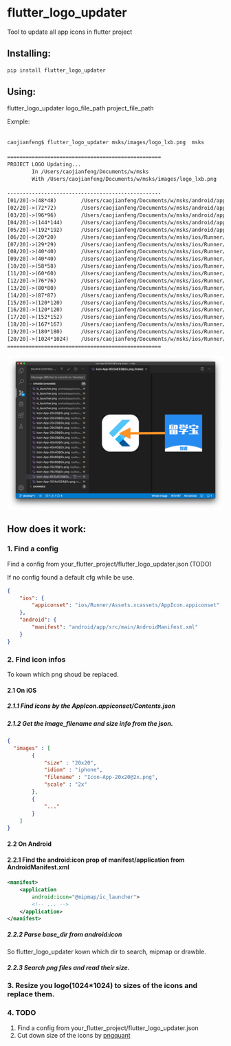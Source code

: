 
# flutter_logo_updater
Tool to update all app icons in flutter project

## Installing:
```bash
pip install flutter_logo_updater
```

## Using:
flutter_logo_updater logo_file_path project_file_path

Exmple:
```txt

caojianfeng$ flutter_logo_updater msks/images/logo_lxb.png  msks

==================================================
PROJECT LOGO Updating...
        In /Users/caojianfeng/Documents/w/msks
        With /Users/caojianfeng/Documents/w/msks/images/logo_lxb.png

--------------------------------------------------
[01/20]->(48*48)        /Users/caojianfeng/Documents/w/msks/android/app/src/main/res/mipmap-mdpi/ic_launcher.png
[02/20]->(72*72)        /Users/caojianfeng/Documents/w/msks/android/app/src/main/res/mipmap-hdpi/ic_launcher.png
[03/20]->(96*96)        /Users/caojianfeng/Documents/w/msks/android/app/src/main/res/mipmap-xhdpi/ic_launcher.png
[04/20]->(144*144)      /Users/caojianfeng/Documents/w/msks/android/app/src/main/res/mipmap-xxhdpi/ic_launcher.png
[05/20]->(192*192)      /Users/caojianfeng/Documents/w/msks/android/app/src/main/res/mipmap-xxxhdpi/ic_launcher.png
[06/20]->(20*20)        /Users/caojianfeng/Documents/w/msks/ios/Runner/Assets.xcassets/AppIcon.appiconset/Icon-App-20x20@1x.png
[07/20]->(29*29)        /Users/caojianfeng/Documents/w/msks/ios/Runner/Assets.xcassets/AppIcon.appiconset/Icon-App-29x29@1x.png
[08/20]->(40*40)        /Users/caojianfeng/Documents/w/msks/ios/Runner/Assets.xcassets/AppIcon.appiconset/Icon-App-20x20@2x.png
[09/20]->(40*40)        /Users/caojianfeng/Documents/w/msks/ios/Runner/Assets.xcassets/AppIcon.appiconset/Icon-App-40x40@1x.png
[10/20]->(58*58)        /Users/caojianfeng/Documents/w/msks/ios/Runner/Assets.xcassets/AppIcon.appiconset/Icon-App-29x29@2x.png
[11/20]->(60*60)        /Users/caojianfeng/Documents/w/msks/ios/Runner/Assets.xcassets/AppIcon.appiconset/Icon-App-20x20@3x.png
[12/20]->(76*76)        /Users/caojianfeng/Documents/w/msks/ios/Runner/Assets.xcassets/AppIcon.appiconset/Icon-App-76x76@1x.png
[13/20]->(80*80)        /Users/caojianfeng/Documents/w/msks/ios/Runner/Assets.xcassets/AppIcon.appiconset/Icon-App-40x40@2x.png
[14/20]->(87*87)        /Users/caojianfeng/Documents/w/msks/ios/Runner/Assets.xcassets/AppIcon.appiconset/Icon-App-29x29@3x.png
[15/20]->(120*120)      /Users/caojianfeng/Documents/w/msks/ios/Runner/Assets.xcassets/AppIcon.appiconset/Icon-App-40x40@3x.png
[16/20]->(120*120)      /Users/caojianfeng/Documents/w/msks/ios/Runner/Assets.xcassets/AppIcon.appiconset/Icon-App-60x60@2x.png
[17/20]->(152*152)      /Users/caojianfeng/Documents/w/msks/ios/Runner/Assets.xcassets/AppIcon.appiconset/Icon-App-76x76@2x.png
[18/20]->(167*167)      /Users/caojianfeng/Documents/w/msks/ios/Runner/Assets.xcassets/AppIcon.appiconset/Icon-App-83.5x83.5@2x.png
[19/20]->(180*180)      /Users/caojianfeng/Documents/w/msks/ios/Runner/Assets.xcassets/AppIcon.appiconset/Icon-App-60x60@3x.png
[20/20]->(1024*1024)    /Users/caojianfeng/Documents/w/msks/ios/Runner/Assets.xcassets/AppIcon.appiconset/Icon-App-1024x1024@1x.png
==================================================
```

![Updated screen shot](screenshot/updated.png)

## How does it work:

### 1. Find a config

Find a config from your_flutter_project/flutter_logo_updater.json (TODO)

If no config found a default cfg while be use.

```json
{
    "ios": {
        "appiconset": "ios/Runner/Assets.xcassets/AppIcon.appiconset"
    },
    "android": {
        "manifest": "android/app/src/main/AndroidManifest.xml"
    }
}
```

### 2. Find icon infos

To kown which png shoud be replaced.

#### 2.1 On iOS

##### 2.1.1 Find icons by the AppIcon.appiconset/Contents.json 

##### 2.1.2 Get the image_filename and size info from the json.

```json
{
  "images" : [
        {
            "size" : "20x20",
            "idiom" : "iphone",
            "filename" : "Icon-App-20x20@2x.png",
            "scale" : "2x"
        },
        {
            "..."
        }
    ]
}
```

#### 2.2 On Android

#### 2.2.1 Find the android:icon prop of manifest/application from AndroidManifest.xml

```xml
<manifest>
    <application
        android:icon="@mipmap/ic_launcher">
        <!-- ... -->
    </application>
</manifest>
```

##### 2.2.2 Parse base_dir from android:icon

So flutter_logo_updater kown which dir to search, mipmap or drawble.

##### 2.2.3 Search png files and read their size.

### 3. Resize you logo(1024*1024) to sizes of the icons and replace them. 


### 4. TODO

1. Find a config from your_flutter_project/flutter_logo_updater.json
2. Cut down size of the icons by [pngquant](https://pngquant.org/)